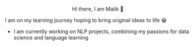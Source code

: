 <p style="text-align: center;">Hi there, I am Malik 👋</p>

I am on my learning journey hoping to bring original ideas to life :grin:  

* I am currently working on NLP projects, combining my passions for data science and language learning





<!--
**malik-tzk/malik-tzk** is a ✨ _special_ ✨ repository because its `README.md` (this file) appears on your GitHub profile.

Here are some ideas to get you started:

- 🔭 I’m currently working on ...
- 🌱 I’m currently learning ...
- 👯 I’m looking to collaborate on ...
- 🤔 I’m looking for help with ...
- 💬 Ask me about ...
- 📫 How to reach me: ...
- 😄 Pronouns: ...
- ⚡ Fun fact: ...
-->
